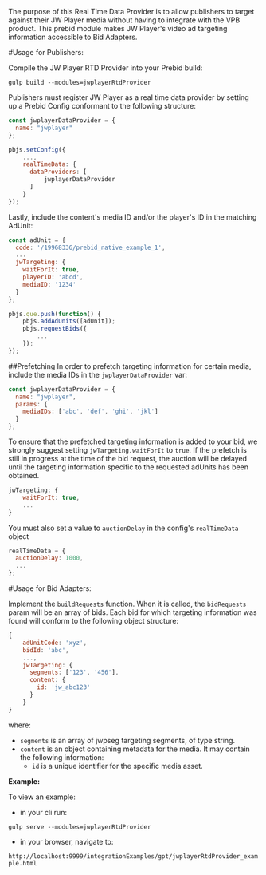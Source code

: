 The purpose of this Real Time Data Provider is to allow publishers to target against their JW Player media without 
having to integrate with the VPB product. This prebid module makes JW Player's video ad targeting information accessible 
to Bid Adapters.

#Usage for Publishers:

Compile the JW Player RTD Provider into your Prebid build:

`gulp build --modules=jwplayerRtdProvider`

Publishers must register JW Player as a real time data provider by setting up a Prebid Config conformant to the 
following structure:

```javascript
const jwplayerDataProvider = {
  name: "jwplayer"
};

pbjs.setConfig({
    ...,
    realTimeData: {
      dataProviders: [
          jwplayerDataProvider
      ]
    }
});
```
Lastly, include the content's media ID and/or the player's ID in the matching AdUnit:

```javascript
const adUnit = {
  code: '/19968336/prebid_native_example_1',
  ...
  jwTargeting: {
    waitForIt: true,
    playerID: 'abcd',
    mediaID: '1234'
  }
};

pbjs.que.push(function() {
    pbjs.addAdUnits([adUnit]);
    pbjs.requestBids({
        ...
    });
});
``` 
##Prefetching
In order to prefetch targeting information for certain media, include the media IDs in the `jwplayerDataProvider` var:

```javascript
const jwplayerDataProvider = {
  name: "jwplayer",
  params: {
    mediaIDs: ['abc', 'def', 'ghi', 'jkl']
  }
};
```

To ensure that the prefetched targeting information is added to your bid, we strongly suggest setting 
`jwTargeting.waitForIt` to `true`. If the prefetch is still in progress at the time of the bid request, the auction will
be delayed until the targeting information specific to the requested adUnits has been obtained.

```javascript
jwTargeting: {
    waitForIt: true,
    ...
}
```

You must also set a value to `auctionDelay` in the config's `realTimeData` object 

```javascript
realTimeData = {
  auctionDelay: 1000,
  ...
};
```

#Usage for Bid Adapters:

Implement the `buildRequests` function. When it is called, the `bidRequests` param will be an array of bids.
Each bid for which targeting information was found will conform to the following object structure:

```javascript
{
    adUnitCode: 'xyz',
    bidId: 'abc',
    ...,
    jwTargeting: {
      segments: ['123', '456'],
      content: {
        id: 'jw_abc123'
      }
    }
}
```

where:
- `segments` is an array of jwpseg targeting segments, of type string.
- `content` is an object containing metadata for the media. It may contain the following information: 
  - `id` is a unique identifier for the specific media asset.
  
**Example:**

To view an example:
 
- in your cli run:

`gulp serve --modules=jwplayerRtdProvider`

- in your browser, navigate to:

`http://localhost:9999/integrationExamples/gpt/jwplayerRtdProvider_example.html`
